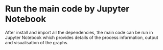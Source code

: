 # Run the main code by Jupyter Notebook
After install and import all the dependencies, the main code can be run in Jupyter Notebook which provides details of the process information, output and visualisation of the graphs.

